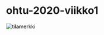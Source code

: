 # ohtu-2020-viikko1
![tilamerkki](https://github.com/tkoukkar/ohtu-2020-viikko1/workflows/Java%20CI%20with%20Gradle/badge.svg)
